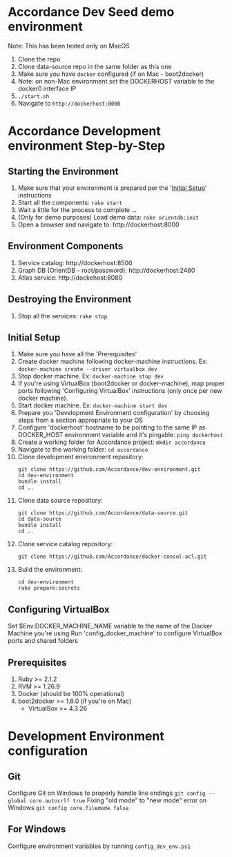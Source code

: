 Accordance Dev Seed demo environment
====================================

Note: This has been tested only on MacOS

1. Clone the repo
1. Clone data-source repo in the same folder as this one
1. Make sure you have ```docker``` configured (if on Mac - boot2docker)
1. Note: on non-Mac environment set the DOCKERHOST variable to the docker0 interface IP
1. ```./start.sh```
1. Navigate to ```http://dockerhost:8000```

Accordance Development environment Step-by-Step
===============================================

Starting the Environment
------------------------
1. Make sure that your environment is prepared per the '[Initial Setup](#initial-setup)' instructions
1. Start all the components: ```rake start```
1. Wait a little for the process to complete ...
1. (Only for demo purposes) Load demo data: ```rake orientdb:init```
1. Open a browser and navigate to: http://dockerhost:8000

Environment Components
----------------------
1. Service catalog: http://dockerhost:8500
1. Graph DB (OrientDB - root/password): http://dockerhost:2480
1. Atlas service: http://dockehost:8080

Destroying the Environment
--------------------------
1. Stop all the services: ```rake stop```

Initial Setup
-------------
1. Make sure you have all the 'Prerequisites'
1. Create docker machine following docker-machine instructions. Ex: ```docker-machine create --driver virtualbox dev```
1. Stop docker machine. Ex: ```docker-machine stop dev```
1. If you're using VirtualBox (boot2docker or docker-machine), map proper ports following 'Configuring VirtualBox' instructions (only once per new docker machine).
1. Start docker machine. Ex: ```docker-machine start dev```
1. Prepare you 'Development Environment configuration' by choosing steps from a section appropriate to your OS
1. Configure 'dockerhost' hostname to be pointing to the same IP as DOCKER_HOST environment variable and it's pingable: ```ping dockerhost```
1. Create a working folder for Accordance project: ```mkdir accordance```
1. Navigate to the working folder: ```cd accordance```
1. Clone development environment repository:
   ```
   git clone https://github.com/Accordance/dev-environment.git
   cd dev-environment
   bundle install
   cd ..
   ```
1. Clone data source repository:
   ```
   git clone https://github.com/Accordance/data-source.git
   cd data-source
   bundle install
   cd ..
   ```
1. Clone service catalog repository:
   ```
   git clone https://github.com/Accordance/docker-consul-acl.git
   ```
1. Build the environment:
   ```
   cd dev-environment
   rake prepare:secrets
   ```

Configuring VirtualBox
----------------------
Set $Env:DOCKER_MACHINE_NAME variable to the name of the Docker Machine you're using
Run 'config_docker_machine' to configure VirtualBox ports and shared folders

Prerequisites
--------------
1. Ruby >= 2.1.2
1. RVM >= 1.26.9
1. Docker (should be 100% operational)
1. boot2docker >= 1.6.0 (if you're on Mac)
   * VirtualBox >= 4.3.26

Development Environment configuration
=====================================
Git
---
Configure Git on Windows to properly handle line endings
```git config --global core.autocrlf true```
Fixing "old mode" to "new mode" error on Windows
```git config core.filemode false```

For Windows
-----------
Configure environment variables by running
```config_dev_env.ps1```
